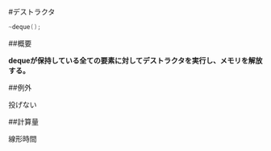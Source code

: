 #デストラクタ
```cpp
~deque();
```

##概要

<b>dequeが保持している全ての要素に対してデストラクタを実行し、メモリを解放する。</b>


##例外

投げない


##計算量

線形時間
